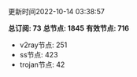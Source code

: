 更新时间2022-10-14 03:38:57

**总订阅: 73**
**总节点: 1845**
**有效节点: 716**
- v2ray节点: 251
- ss节点: 423
- trojan节点: 42
